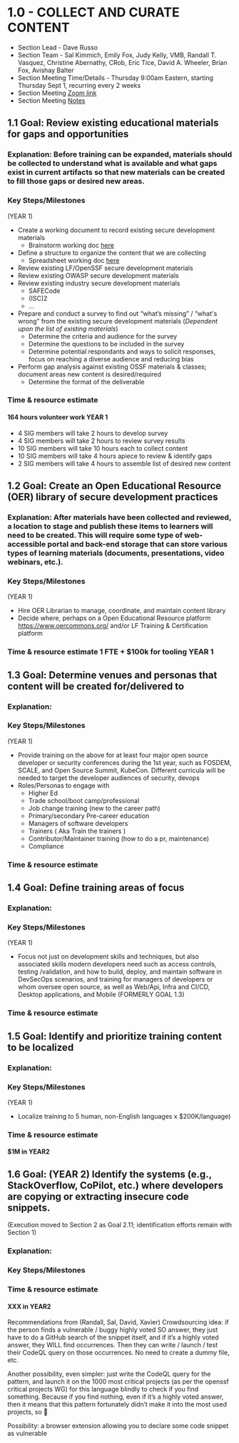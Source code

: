 # 1.0 - COLLECT AND CURATE CONTENT
- Section Lead - Dave Russo
- Section Team - Sal Kimmich, Emily Fox, Judy Kelly, VMB, Randall T. Vasquez, Christine Abernathy, CRob, Eric Tice, David A. Wheeler, Brian Fox, Avishay Balter
- Section Meeting Time/Details - Thursday 9:00am Eastern, starting Thursday Sept 1, recurring every 2 weeks 
- Section Meeting [Zoom link](https://zoom.us/j/93408997717?pwd=MlBTTERFV0FxUmlEWXhlVkJCNkFVdz09)
- Section Meeting [Notes](https://docs.google.com/document/d/1bNAUPTTwFbffulI0h5Oiakq7CfP1tuIlmDcjNMG0XR4/edit#)



## 1.1 Goal: Review existing educational materials for gaps and opportunities
### Explanation: Before training can be expanded, materials should be collected to understand what is available and what gaps exist in current artifacts so that new materials can be created to fill those gaps or desired new areas.   
### Key Steps/Milestones 
(YEAR 1)
- Create a working document to record existing secure development materials
  - Brainstorm working doc [here](https://docs.google.com/document/d/1BHJ1EMtP_3mVqW6e97qRcwwWkP6b3o8R47KJ0gxJuHo/edit#heading=h.jwsf7ry1xgui)
- Define a structure to organize the content that we are collecting
  - Spreadsheet working doc [here](https://docs.google.com/spreadsheets/d/14g7jdt-e-AV1aeFFDKpPkyUh3ljPhC2kalaojMurqBU/edit#gid=0)
- Review existing LF/OpenSSF secure development materials
- Review existing OWASP secure development materials
- Review existing industry secure development materials
  - SAFECode
  - (ISC)2
  - …
- Prepare and conduct a survey to find out “what’s missing” / “what's wrong” from the existing secure development materials (_Dependent upon the list of existing materials_)
  - Determine the criteria and audience for the survey
  - Determine the questions to be included in the survey
  - Determine potential respondants and ways to solicit responses, focus on reaching a diverse audience and reducing bias 
- Perform gap analysis against existing OSSF materials & classes; document areas new content is desired/required
  - Determine the format of the deliverable
### Time & resource estimate
#### 164 hours volunteer work YEAR 1
- 4 SIG members will take 2 hours to develop survey
- 4 SIG members will take 2 hours to review survey results
- 10 SIG members will take 10 hours each to collect content
- 10 SIG members will take 4 hours apiece to review & identify gaps
- 2 SIG members will take 4 hours to assemble list of desired new content 


## 1.2 Goal: Create an Open Educational Resource (OER) library of secure development practices
### Explanation: After materials have been collected and reviewed, a location to stage and publish these items to learners will need to be created.  This will require some type of web-accessible portal and back-end storage that can store various types of learning materials (documents, presentations, video webinars, etc.).
### Key Steps/Milestones 
(YEAR 1)
- Hire OER Librarian to manage, coordinate, and maintain content library
- Decide where, perhaps on a Open Educational Resource platform https://www.oercommons.org/ and/or LF Training & Certification platform
### Time & resource estimate 1 FTE + $100k for tooling YEAR 1
 
 
## 1.3 Goal: Determine venues and personas that content will be created for/delivered to 
### Explanation:  
### Key Steps/Milestones 
(YEAR 1)
- Provide training on the above for at least four major open source developer or security conferences during the 1st year, such as FOSDEM, SCALE, and Open Source Summit, KubeCon. Different curricula will be needed to target the developer audiences of security, devops
- Roles/Personas to engage with
  - Higher Ed
  - Trade school/boot camp/professional
  - Job change training (new to the career path)
  - Primary/secondary Pre-career education
  - Managers of software developers
  - Trainers ( Aka Train the trainers )
  - Contributor/Maintainer training (how to do a pr, maintenance)
  - Compliance
### Time & resource estimate 


## 1.4 Goal: Define training areas of focus
### Explanation:  
### Key Steps/Milestones 
(YEAR 1)
- Focus not just on development skills and techniques, but also associated skills modern developers need such as access controls, testing /validation, and how to build, deploy, and maintain software in DevSecOps scenarios, and training for managers of developers or whom oversee open source, as well as Web/Api, Infra and CI/CD, Desktop applications, and Mobile (FORMERLY GOAL 1.3)
### Time & resource estimate 


## 1.5 Goal:  Identify and prioritize training content to be localized
### Explanation:  
### Key Steps/Milestones 
(YEAR 1)
- Localize training to 5 human, non-English languages x $200K/language)
### Time & resource estimate 
#### $1M in YEAR2


## 1.6 Goal: (YEAR 2) Identify the systems (e.g., StackOverflow, CoPilot, etc.) where developers are copying or extracting insecure code snippets.
(Execution moved to Section 2 as Goal 2.11; identification efforts remain with Section 1)
### Explanation:  
### Key Steps/Milestones 
### Time & resource estimate 
#### XXX in YEAR2

Recommendations from (Randall, Sal, David, Xavier) 
Crowdsourcing idea: if the person finds a vulnerable / buggy highly voted SO answer, they just have to do a GitHub search of the snippet itself, and if it’s a highly voted answer,  they WILL find occurrences. Then they can write / launch / test their CodeQL query on those occurrences. No need to create a dummy file, etc.

Another possibility, even simpler: just write the CodeQL query for the pattern, and launch it on the 1000 most critical projects (as per the openssf critical projects WG) for this language blindly to check if you find something. Because if you find nothing, even if it’s a highly voted answer, then it means that this pattern fortunately didn’t make it into the most used projects, so :shrug:

Possibility: a browser extension allowing you to declare some code snippet as vulnerable
